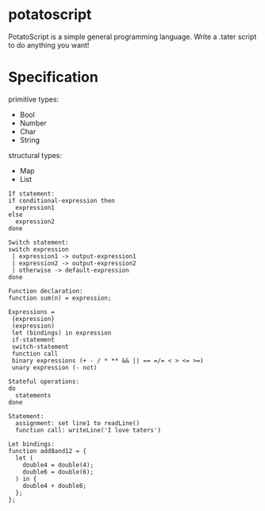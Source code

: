 # potatoscript
PotatoScript is a simple general programming language. Write a .tater script to do anything you want!


# Specification
primitive types:
 - Bool 
 - Number
 - Char
 - String

structural types:
 - Map
 - List

```
If statement:
if conditional-expression then
  expression1
else 
  expression2
done

Switch statement:
switch expression
 | expression1 -> output-expression1
 | expression2 -> output-expression2
 | otherwise -> default-expression
done

Function declaration:
function sum(n) = expression;

Expressions = 
 {expression}
 (expression)
 let (bindings) in expression
 if-statement
 switch-statement
 function call
 binary expressions (+ - / * ** && || == =/= < > <= >=)
 unary expression (- not)

Stateful operations:
do
  statements
done

Statement:
  assignment: set line1 to readLine()
  function call: writeLine('I love taters')

Let bindings:
function add8and12 = {
  let (
    double4 = double(4);
    double6 = double(6);
  ) in {
    double4 + double6;
  };
};
```
